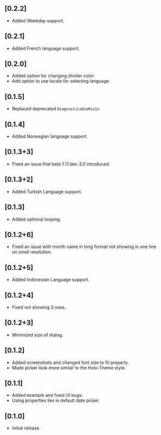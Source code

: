 ## [0.2.2]
* Added Weekday support.

## [0.2.1]
* Added French language support.

## [0.2.0]
* Added option for changing divider color.
* Add option to use locale for selecting language.

## [0.1.5]
* Replaced deprecated `DiagnosticableMixin`

## [0.1.4]
* Added Norwegian language support.

## [0.1.3+3]
* Fixed an issue that beta 1.17.dev-3.0 introduced.

## [0.1.3+2]
* Added Turkish Language support.

## [0.1.3]
* Added optional looping.

## [0.1.2+6]
* Fixed an issue with month name in long format not showing in one line on small resolution.

## [0.1.2+5]
* Added Indonesian Language support.

## [0.1.2+4]
* Fixed not showing 3 rows.

## [0.1.2+3]
* Minimized size of dialog.

## [0.1.2]

* Added screenshots and changed font size to fit properly.
* Made picker look more similar to the Holo-Theme style.

## [0.1.1]

* Added example and fixed UI bugs.
* Using properties like in default date picker.

## [0.1.0]

* Initial release.
